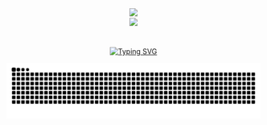 <div align="center">
  <img height="240" src="https://avatars.githubusercontent.com/u/93165583?v=4"  />
</div>

<div align="center">
  <a href="https://www.instagram.com/renat0w0/" target="_blank"><img width="160" src="https://img.shields.io/badge/-Instagram-%23E4405F?style=for-the-badge&logo=instagram&logoColor=white" target="_blank"></a>
</div>

#

<div align="center">
<a href="https://git.io/typing-svg"><img src="https://readme-typing-svg.demolab.com?font=Fira+Code&size=22&pause=1000&color=2427F7&center=true&random=false&width=440&height=45&lines=Hi%2C+I'm+DuckCoder1101%F0%9F%A6%86;I'm+a+Web+Developer;I+love+JavaScript+%26+C%23" alt="Typing SVG" /></a>
</div>





<div align="center">
  
![Snake animation](https://github.com/renat0w0/renat0w0/blob/output/github-contribution-grid-snake.svg)
</div>
